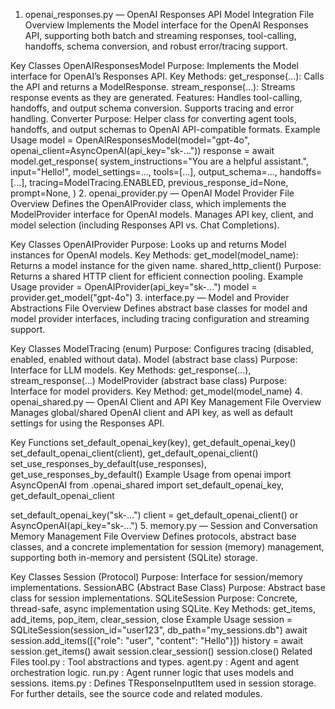 1. openai_responses.py — OpenAI Responses API Model Integration
File Overview
Implements the Model interface for the OpenAI Responses API, supporting both batch and streaming responses, tool-calling, handoffs, schema conversion, and robust error/tracing support.

Key Classes
OpenAIResponsesModel
Purpose: Implements the Model interface for OpenAI’s Responses API.
Key Methods:
get_response(...): Calls the API and returns a ModelResponse.
stream_response(...): Streams response events as they are generated.
Features:
Handles tool-calling, handoffs, and output schema conversion.
Supports tracing and error handling.
Converter
Purpose: Helper class for converting agent tools, handoffs, and output schemas to OpenAI API-compatible formats.
Example Usage
model = OpenAIResponsesModel(model="gpt-4o", openai_client=AsyncOpenAI(api_key="sk-..."))
response = await model.get_response(
    system_instructions="You are a helpful assistant.",
    input="Hello!",
    model_settings=...,
    tools=[...],
    output_schema=...,
    handoffs=[...],
    tracing=ModelTracing.ENABLED,
    previous_response_id=None,
    prompt=None,
)
2. openai_provider.py — OpenAI Model Provider
File Overview
Defines the OpenAIProvider class, which implements the ModelProvider interface for OpenAI models. Manages API key, client, and model selection (including Responses API vs. Chat Completions).

Key Classes
OpenAIProvider
Purpose: Looks up and returns Model instances for OpenAI models.
Key Methods:
get_model(model_name): Returns a model instance for the given name.
shared_http_client()
Purpose: Returns a shared HTTP client for efficient connection pooling.
Example Usage
provider = OpenAIProvider(api_key="sk-...")
model = provider.get_model("gpt-4o")
3. interface.py — Model and Provider Abstractions
File Overview
Defines abstract base classes for model and model provider interfaces, including tracing configuration and streaming support.

Key Classes
ModelTracing (enum)
Purpose: Configures tracing (disabled, enabled, enabled without data).
Model (abstract base class)
Purpose: Interface for LLM models.
Key Methods: get_response(...), stream_response(...)
ModelProvider (abstract base class)
Purpose: Interface for model providers.
Key Method: get_model(model_name)
4. openai_shared.py — OpenAI Client and API Key Management
File Overview
Manages global/shared OpenAI client and API key, as well as default settings for using the Responses API.

Key Functions
set_default_openai_key(key), get_default_openai_key()
set_default_openai_client(client), get_default_openai_client()
set_use_responses_by_default(use_responses), get_use_responses_by_default()
Example Usage
from openai import AsyncOpenAI
from .openai_shared import set_default_openai_key, get_default_openai_client

set_default_openai_key("sk-...")
client = get_default_openai_client() or AsyncOpenAI(api_key="sk-...")
5. memory.py — Session and Conversation Memory Management
File Overview
Defines protocols, abstract base classes, and a concrete implementation for session (memory) management, supporting both in-memory and persistent (SQLite) storage.

Key Classes
Session (Protocol)
Purpose: Interface for session/memory implementations.
SessionABC (Abstract Base Class)
Purpose: Abstract base class for session implementations.
SQLiteSession
Purpose: Concrete, thread-safe, async implementation using SQLite.
Key Methods: get_items, add_items, pop_item, clear_session, close
Example Usage
session = SQLiteSession(session_id="user123", db_path="my_sessions.db")
await session.add_items([{"role": "user", "content": "Hello"}])
history = await session.get_items()
await session.clear_session()
session.close()
Related Files
tool.py
: Tool abstractions and types.
agent.py
: Agent and agent orchestration logic.
run.py
: Agent runner logic that uses models and sessions.
items.py
: Defines TResponseInputItem used in session storage.
For further details, see the source code and related modules.